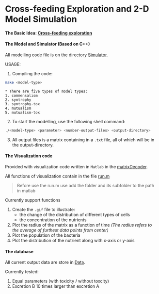 # Cross-feeding Exploration and 2-D Model Simulation

#### The Basic Idea: [Cross-feeding exploration](doc/crossfeeding_jd_param.pdf)

#### The Model and Simulator (Based on C++)
All modelling code file is on the directory [Simulator](simulator/). 

USAGE: 
1. Compiling the code:
```bash
make <model-type>
```
	* There are five types of model types:
	1. commensalism
	2. syntrophy
	3. syntrophy-tox
	4. mutualism
	5. mutualism-tox

2. To start the modelling, use the following shell command:
```bash
./<model-type> <parameter> <number-output-files> <output-directory>
```

3. All output files is a matrix containing in a `.txt` file, all of which will be in the output-directory.

#### The Visualization code
Provided with visualization code written in `Matlab` in the [matrixDecoder](matrixDecoder/). 

All functions of visualization contain in the file [run.m](matrixDecoder/run.m)

> Before use the run.m use add the folder and its subfolder to the path in matlab

Currently support functions
1. Create the `.gif` file to illustrate:
	* the change of the distribution of different types of cells 
	* the concentration of the nutrients
2. Plot the radius of the matrix as a function of time
*(The radius refers to the average of furthest data points from center)*
3. Plot the population of the bacteria
4. Plot the distribution of the nutrient along with x-axis or y-axis

#### The database
All current output data are store in [Data](Data/). 

Currently tested:
1. Equal parameters (with toxicity / without toxcity)
2. Excretion B 10 times larger than excretion A
